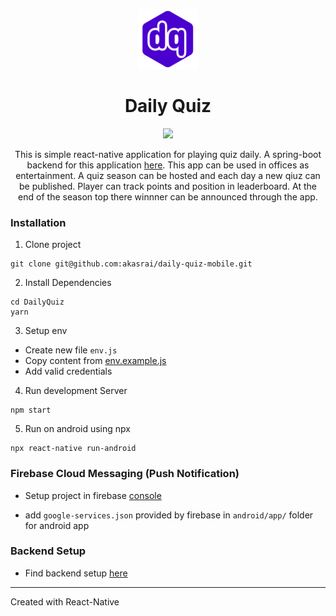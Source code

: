<p align="center">
<img src="https://raw.githubusercontent.com/akasrai/daily-quiz-mobile/master/android/app/src/main/res/mipmap-xhdpi/ic_launcher.png?token=AELU3B4SR6VBOVAVMVPCESC6ZOMJ6" alt="logo" />
<h1 align="center"> Daily Quiz</h1>
<p align="center">
<img src="https://img.shields.io/badge/License-MIT-red.svg" src="license">
</p>
<p align="center">
This is simple react-native application for playing quiz daily. A spring-boot backend for this application <a href="https://github.com/akasrai/daily-quiz-backend">here</a>. This app can be used in offices as entertainment. A quiz season can be hosted and each day a new qiuz can be published. Player can track points and position in leaderboard. At the end of the season top there winnner can be announced through the app.
</p>

### Installation

1. Clone project

```
git clone git@github.com:akasrai/daily-quiz-mobile.git
```

2. Install Dependencies

```
cd DailyQuiz
yarn
```

3. Setup env

- Create new file `env.js`
- Copy content from [env.example.js](https://github.com/akasrai/daily-quiz-mobile/blob/master/env.example.js)
- Add valid credentials

4. Run development Server

```
npm start
```

5. Run on android using npx

```
npx react-native run-android
```

### Firebase Cloud Messaging (Push Notification)

- Setup project in firebase [console](https://console.firebase.google.com/)

- add `google-services.json` provided by firebase in `android/app/` folder for android app

### Backend Setup

- Find backend setup [here](https://github.com/akasrai/daily-quiz-backend)

---

Created with React-Native
